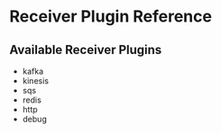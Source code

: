 # Receiver Plugin Reference

## Available Receiver Plugins

* kafka
* kinesis
* sqs
* redis
* http
* debug

